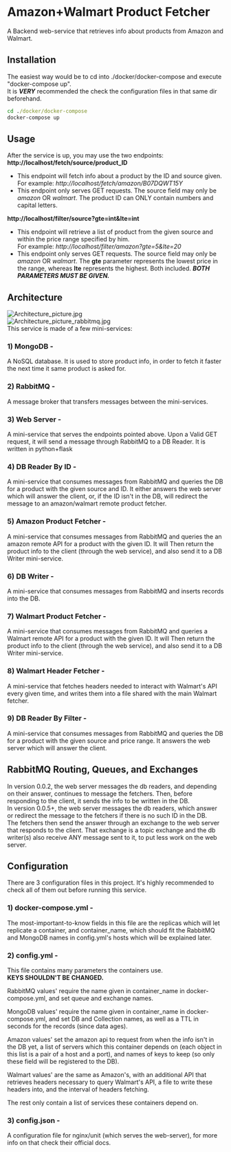 # Amazon+Walmart Product Fetcher

A Backend web-service that retrieves info about products from Amazon and Walmart.

## Installation
The easiest way would be to cd into ./docker/docker-compose and execute "docker-compose up".\
It is ___VERY___ recommended the check the configuration files in that same dir beforehand.
```cmd
cd ./docker/docker-compose
docker-compose up
```

## Usage
After the service is up, you may use the two endpoints:\
__http://localhost/fetch/source/product_ID__
* This endpoint will fetch info about a product by the ID and source given.\
For example: _http://localhost/fetch/amazon/B07DQWT15Y_
* This endpoint only serves GET requests. The source field may only be _amazon_ OR _walmart_. The product ID can ONLY contain numbers and capital letters.

__http://localhost/filter/source?gte=int&lte=int__
* This endpoint will retrieve a list of product from the given source and within the price range specified by him.\
For example: _http://localhost/filter/amazon?gte=5&lte=20_
* This endpoint only serves GET requests. The source field may only be _amazon_ OR _walmart_. The __gte__ parameter represents the lowest price in the range, whereas __lte__ represents the highest. Both included. ___BOTH PARAMETERS MUST BE GIVEN.___

## Architecture
![Architecture_picture.jpg](https://github.com/orireiter/YBL_product_service/blob/main/etc/arch.jpg?raw=true)\
![Architecture_picture_rabbitmq.jpg](https://github.com/orireiter/YBL_product_service/blob/main/etc/rabbit_arch.jpg?raw=true)\
This service is made of a few mini-services:

### 1) MongoDB -
A NoSQL database. It is used to store product info, in order to fetch it faster the next time it same product is asked for.

### 2) RabbitMQ -
A message broker that transfers messages between the mini-services.

### 3) Web Server - 
A mini-service that serves the endpoints pointed above. Upon a Valid GET request, it will send a message through RabbitMQ to a DB Reader. It is written in python+flask

### 4) DB Reader By ID - 
A mini-service that consumes messages from RabbitMQ and queries the DB for a product with the given source and ID. It either answers the web server which will answer the client, or, if the ID isn't in the DB, will redirect the message to an amazon/walmart remote product fetcher.

### 5) Amazon Product Fetcher -
A mini-service that consumes messages from RabbitMQ and queries the an amazon remote API for a product with the given ID. It will Then return the product info to the client (through the web service), and also send it to a DB Writer mini-service.

### 6) DB Writer - 
A mini-service that consumes messages from RabbitMQ and inserts records into the DB.

### 7) Walmart Product Fetcher -
A mini-service that consumes messages from RabbitMQ and queries a Walmart remote API for a product with the given ID. It will Then return the product info to the client (through the web service), and also send it to a DB Writer mini-service.

### 8) Walmart Header Fetcher -
A mini-service that fetches headers needed to interact with Walmart's API every given time, and writes them into a file shared with the main Walmart fetcher.

### 9) DB Reader By Filter - 
A mini-service that consumes messages from RabbitMQ and queries the DB for a product with the given source and price range. It answers the web server which will answer the client.

## RabbitMQ Routing, Queues, and Exchanges
In version 0.0.2, the web server messages the db readers, and depending on their answer, continues to message the fetchers. Then, before responding to the client, it sends the info to be written in the DB.\
In version 0.0.5+, the web server messages the db readers, which answer or redirect the message to the fetchers if there is no such ID in the DB.\
The fetchers then send the answer through an exchange to the web server that responds to the client.
That exchange is a topic exchange and the db writer(s) also receive ANY message sent to it, to put less work on the web server.

## Configuration
There are 3 configuration files in this project. It's highly recommended to check all of them out before running this service.

### 1) docker-compose.yml - 
The most-important-to-know fields in this file are the replicas which will let replicate a container, and container_name, which should fit the RabbitMQ and MongoDB names in config.yml's hosts which will be explained later.

### 2) config.yml - 
This file contains many parameters the containers use.\
__KEYS SHOULDN'T BE CHANGED.__

RabbitMQ values' require the name given in container_name in docker-compose.yml, and set queue and exchange names.

MongoDB values' require the name given in container_name in docker-compose.yml, and set DB and Collection names, as well as a TTL in seconds for the records (since data ages).

Amazon values' set the amazon api to request from when the info isn't in the DB yet, a list of servers which this container depends on (each object in this list is a pair of a host and a port), and names of keys to keep (so only these field will be registered to the DB).

Walmart values' are the same as Amazon's, with an additional API that retrieves headers necessary to query Walmart's API, a file to write these headers into, and the interval of headers fetching.

The rest only contain a list of services these containers depend on.

### 3) config.json - 
A configuration file for nginx/unit (which serves the web-server), for more info on that check their official docs.